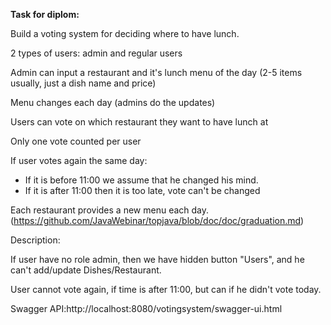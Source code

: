 **Task for diplom:**

Build a voting system for deciding where to have lunch.

2 types of users: admin and regular users

Admin can input a restaurant and it's lunch menu of the day (2-5 items usually, just a dish name and price)

Menu changes each day (admins do the updates)

Users can vote on which restaurant they want to have lunch at

Only one vote counted per user

If user votes again the same day:
  - If it is before 11:00 we assume that he changed his mind.
  - If it is after 11:00 then it is too late, vote can't be changed

Each restaurant provides a new menu each day.
(https://github.com/JavaWebinar/topjava/blob/doc/doc/graduation.md)

Description:

If user have no role admin, then we have hidden button "Users", and he can't add/update Dishes/Restaurant.

User cannot vote again, if time is after 11:00, but can if he didn't vote today.

Swagger API:http://localhost:8080/votingsystem/swagger-ui.html





